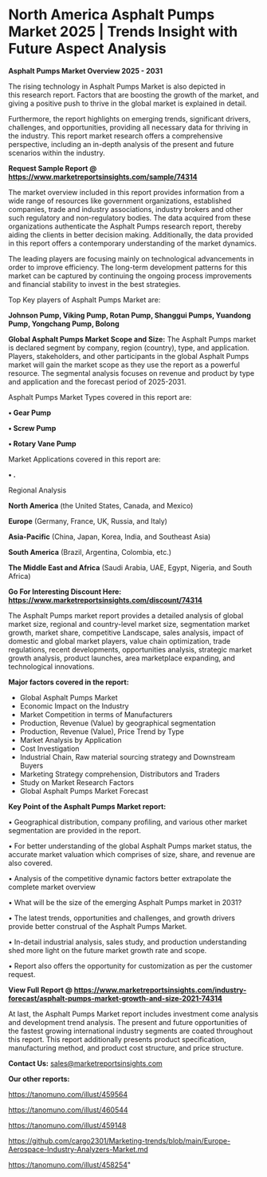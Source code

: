 # North America Asphalt Pumps Market 2025 | Trends Insight with Future Aspect Analysis

<Strong> Asphalt Pumps Market Overview 2025 - 2031</strong>

The rising technology in Asphalt Pumps Market is also depicted in this research report. Factors that are boosting the growth of the market, and giving a positive push to thrive in the global market is explained in detail.

Furthermore, the report highlights on emerging trends, significant drivers, challenges, and opportunities, providing all necessary data for thriving in the industry. This report market research offers a comprehensive perspective, including an in-depth analysis of the present and future scenarios within the industry.

<strong>Request Sample Report @ <a href=https://www.marketreportsinsights.com/sample/74314>https://www.marketreportsinsights.com/sample/74314</a></strong>

The market overview included in this report provides information from a wide range of resources like government organizations, established companies, trade and industry associations, industry brokers and other such regulatory and non-regulatory bodies. The data acquired from these organizations authenticate the Asphalt Pumps research report, thereby aiding the clients in better decision making. Additionally, the data provided in this report offers a contemporary understanding of the market dynamics.

The leading players are focusing mainly on technological advancements in order to improve efficiency. The long-term development patterns for this market can be captured by continuing the ongoing process improvements and financial stability to invest in the best strategies.

Top Key players of Asphalt Pumps Market are:

<strong>Johnson Pump, Viking Pump, Rotan Pump, Shanggui Pumps, Yuandong Pump, Yongchang Pump, Bolong</strong>

<strong><b>Global Asphalt Pumps Market Scope and Size:</b></strong>
The Asphalt Pumps market is declared segment by company, region (country), type, and application. Players, stakeholders, and other participants in the global Asphalt Pumps market will gain the market scope as they use the report as a powerful resource. The segmental analysis focuses on revenue and product by type and application and the forecast period of 2025-2031.

Asphalt Pumps Market Types covered in this report are:

<strong>• Gear Pump

• Screw Pump

• Rotary Vane Pump</strong>

Market Applications covered in this report are:

<strong>• .</strong> 

Regional Analysis

<strong>North America</strong> (the United States, Canada, and Mexico)

<strong>Europe</strong> (Germany, France, UK, Russia, and Italy)

<strong>Asia-Pacific</strong> (China, Japan, Korea, India, and Southeast Asia)

<strong>South America</strong> (Brazil, Argentina, Colombia, etc.)

<strong>The Middle East and Africa</strong> (Saudi Arabia, UAE, Egypt, Nigeria, and South Africa)

<strong>Go For Interesting Discount Here: <a href=https://www.marketreportsinsights.com/discount/74314>https://www.marketreportsinsights.com/discount/74314</a></strong>

The Asphalt Pumps market report provides a detailed analysis of global market size, regional and country-level market size, segmentation market growth, market share, competitive Landscape, sales analysis, impact of domestic and global market players, value chain optimization, trade regulations, recent developments, opportunities analysis, strategic market growth analysis, product launches, area marketplace expanding, and technological innovations.

<strong><b>Major factors covered in the report:</b></strong>
<ul>
  <li>Global Asphalt Pumps Market </li>
  <li>Economic Impact on the Industry</li>
  <li>Market Competition in terms of Manufacturers</li>
  <li>Production, Revenue (Value) by geographical segmentation</li>
  <li>Production, Revenue (Value), Price Trend by Type</li>
  <li>Market Analysis by Application</li>
  <li>Cost Investigation</li>
  <li>Industrial Chain, Raw material sourcing strategy and Downstream Buyers</li>
  <li>Marketing Strategy comprehension, Distributors and Traders</li>
  <li>Study on Market Research Factors</li>
  <li>Global Asphalt Pumps Market Forecast</li>
</ul>

<strong><b>Key Point of the Asphalt Pumps Market report:</b></strong>

• Geographical distribution, company profiling, and various other market segmentation are provided in the report.

• For better understanding of the global Asphalt Pumps market status, the accurate market valuation which comprises of size, share, and revenue are also covered.

• Analysis of the competitive dynamic factors better extrapolate the complete market overview

• What will be the size of the emerging Asphalt Pumps market in 2031?

• The latest trends, opportunities and challenges, and growth drivers provide better construal of the Asphalt Pumps Market.

• In-detail industrial analysis, sales study, and production understanding shed more light on the future market growth rate and scope.

• Report also offers the opportunity for customization as per the customer request.

<strong><b>View Full Report @ <a href=https://www.marketreportsinsights.com/industry-forecast/asphalt-pumps-market-growth-and-size-2021-74314>https://www.marketreportsinsights.com/industry-forecast/asphalt-pumps-market-growth-and-size-2021-74314</a></b></strong>


At last, the Asphalt Pumps Market report includes investment come analysis and development trend analysis. The present and future opportunities of the fastest growing international industry segments are coated throughout this report. This report additionally presents product specification, manufacturing method, and product cost structure, and price structure.

<strong>Contact Us:</strong>
sales@marketreportsinsights.com

<strong>Our other reports:</strong>

<a href=https://tanomuno.com/illust/459564>https://tanomuno.com/illust/459564</a>

<a href=https://tanomuno.com/illust/460544>https://tanomuno.com/illust/460544</a>

<a href=https://tanomuno.com/illust/459148>https://tanomuno.com/illust/459148</a>

<a href=https://github.com/cargo2301/Marketing-trends/blob/main/Europe-Aerospace-Industry-Analyzers-Market.md>https://github.com/cargo2301/Marketing-trends/blob/main/Europe-Aerospace-Industry-Analyzers-Market.md</a>

<a href=https://tanomuno.com/illust/458254>https://tanomuno.com/illust/458254</a>"
